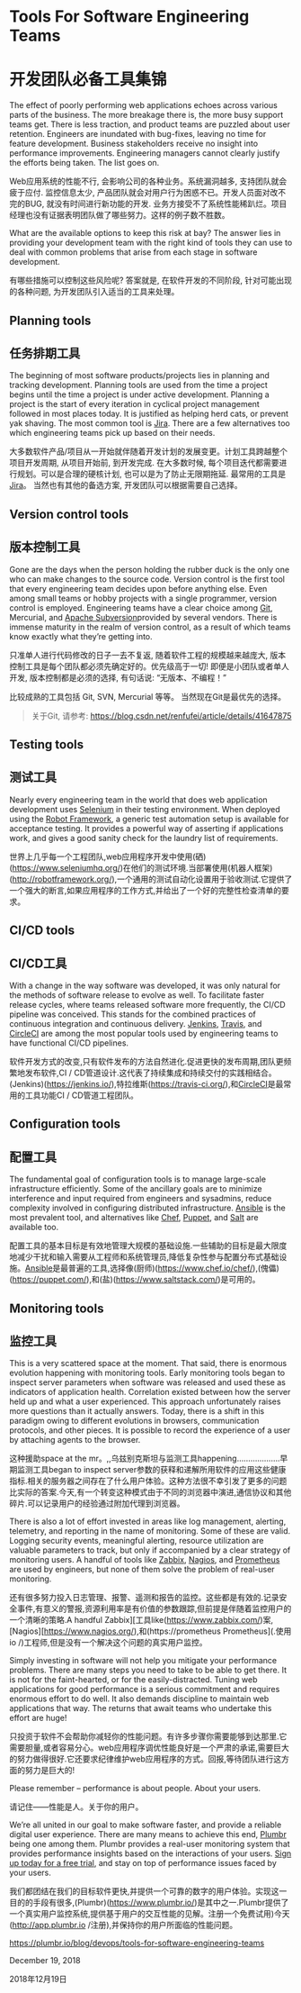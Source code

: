 # Tools For Software Engineering Teams

# 开发团队必备工具集锦

The effect of poorly performing web applications echoes across various parts of the business. The more breakage there is, the more busy support teams get. There is less traction, and product teams are puzzled about user retention. Engineers are inundated with bug-fixes, leaving no time for feature development. Business stakeholders receive no insight into performance improvements. Engineering managers cannot clearly justify the efforts being taken. The list goes on. 


Web应用系统的性能不行, 会影响公司的各种业务。系统漏洞越多, 支持团队就会疲于应付. 监控信息太少, 产品团队就会对用户行为困惑不已。开发人员面对改不完的BUG, 就没有时间进行新功能的开发. 业务方接受不了系统性能稀趴烂。项目经理也没有证据表明团队做了哪些努力。这样的例子数不胜数。

What are the available options to keep this risk at bay? The answer lies in providing your development team with the right kind of tools they can use to deal with common problems that arise from each stage in software development.

有哪些措施可以控制这些风险呢? 答案就是, 在软件开发的不同阶段, 针对可能出现的各种问题, 为开发团队引入适当的工具来处理。

## Planning tools

## 任务排期工具

The beginning of most software products/projects lies in planning and tracking development. Planning tools are used from the time a project begins until the time a project is under active development. Planning a project is the start of every iteration in cyclical project management followed in most places today. It is justified as helping herd cats, or prevent yak shaving. The most common tool is [Jira](https://www.atlassian.com/software/jira). There are a few alternatives too which engineering teams pick up based on their needs. 


大多数软件产品/项目从一开始就伴随着开发计划的发展变更。计划工具跨越整个项目开发周期, 从项目开始前, 到开发完成. 在大多数时候, 每个项目迭代都需要进行规划。可以是合理的硬核计划, 也可以是为了防止无限期拖延. 最常用的工具是[Jira](https://www.atlassian.com/software/jira)。 当然也有其他的备选方案, 开发团队可以根据需要自己选择。

## Version control tools

## 版本控制工具

Gone are the days when the person holding the rubber duck is the only one who can make changes to the source code. Version control is the first tool that every engineering team decides upon before anything else. Even among small teams or hobby projects with a single programmer, version control is employed. Engineering teams have a clear choice among [Git](https://git-scm.com/), Mercurial, and [Apache Subversion](https://subversion.apache.org/)provided by several vendors. There is immense maturity in the realm of version control, as a result of which teams know exactly what they’re getting into.

只准单人进行代码修改的日子一去不复返, 随着软件工程的规模越来越庞大, 版本控制工具是每个团队都必须先确定好的。优先级高于一切! 即便是小团队或者单人开发, 版本控制都是必须的选择, 有句话说: “无版本、不编程！” 

比较成熟的工具包括 Git, SVN, Mercurial 等等。 当然现在Git是最优先的选择。

> 关于Git, 请参考: <https://blog.csdn.net/renfufei/article/details/41647875>


## Testing tools

## 测试工具

Nearly every engineering team in the world that does web application development uses [Selenium](https://www.seleniumhq.org/) in their testing environment. When deployed using the [Robot Framework](http://robotframework.org/), a generic test automation setup is available for acceptance testing. It provides a powerful way of asserting if applications work, and gives a good sanity check for the laundry list of requirements. 


世界上几乎每一个工程团队,web应用程序开发中使用(硒)(https://www.seleniumhq.org/)在他们的测试环境.当部署使用(机器人框架)(http://robotframework.org/),一个通用的测试自动化设置用于验收测试.它提供了一个强大的断言,如果应用程序的工作方式,并给出了一个好的完整性检查清单的要求。

## CI/CD tools

## CI/CD工具

With a change in the way software was developed, it was only natural for the methods of software release to evolve as well. To facilitate faster release cycles, where teams released software more frequently, the CI/CD pipeline was conceived. This stands for the combined practices of continuous integration and continuous delivery. [Jenkins](https://jenkins.io/), [Travis](https://travis-ci.org/), and [CircleCI](https://circleci.com/) are among the most popular tools used by engineering teams to have functional CI/CD pipelines.

软件开发方式的改变,只有软件发布的方法自然进化.促进更快的发布周期,团队更频繁地发布软件,CI / CD管道设计.这代表了持续集成和持续交付的实践相结合。(Jenkins)(https://jenkins.io/),特拉维斯(https://travis-ci.org/),和[CircleCI](https://circleci.com/)是最常用的工具功能CI / CD管道工程团队。

## Configuration tools

## 配置工具

The fundamental goal of configuration tools is to manage large-scale infrastructure efficiently. Some of the ancillary goals are to minimize interference and input required from engineers and sysadmins, reduce complexity involved in configuring distributed infrastructure. [Ansible](https://www.ansible.com/) is the most prevalent tool, and alternatives like [Chef](https://www.chef.io/chef/), [Puppet](https://puppet.com/), and [Salt](https://www.saltstack.com/) are available too.

配置工具的基本目标是有效地管理大规模的基础设施.一些辅助的目标是最大限度地减少干扰和输入需要从工程师和系统管理员,降低复杂性参与配置分布式基础设施。[Ansible](https://www.ansible.com/)是最普遍的工具,选择像(厨师)(https://www.chef.io/chef/),(傀儡)(https://puppet.com/),和(盐)(https://www.saltstack.com/)是可用的。

## Monitoring tools

## 监控工具

This is a very scattered space at the moment. That said, there is enormous evolution happening with monitoring tools. Early monitoring tools began to inspect server parameters when software was released and used these as indicators of application health. Correlation existed between how the server held up and what a user experienced. This approach unfortunately raises more questions than it actually answers. Today, there is a shift in this paradigm owing to different evolutions in browsers, communication protocols, and other pieces. It is possible to record the experience of a user by attaching agents to the browser. 


这种援助space at the mr。,,乌兹别克斯坦与监测工具happening……………….早期监测工具began to inspect server参数的获释和递解所用软件的应用这些健康指标.相关的服务器之间存在了什么用户体验。这种方法很不幸引发了更多的问题比实际的答案.今天,有一个转变这种模式由于不同的浏览器中演进,通信协议和其他碎片.可以记录用户的经验通过附加代理到浏览器。

There is also a lot of effort invested in areas like log management, alerting, telemetry, and reporting in the name of monitoring. Some of these are valid. Logging security events, meaningful alerting, resource utilization are valuable parameters to track, but only if accompanied by a clear strategy of monitoring users. A handful of tools like [Zabbix](https://www.zabbix.com/), [Nagios](https://www.nagios.org/), and [Prometheus](https://prometheus.io/) are used by engineers, but none of them solve the problem of real-user monitoring.

还有很多努力投入日志管理、报警、遥测和报告的监控。这些都是有效的.记录安全事件,有意义的警报,资源利用率是有价值的参数跟踪,但前提是伴随着监控用户的一个清晰的策略.A handful Zabbix][工具like(https://www.zabbix.com/)案,[Nagios][https://www.nagios.org/),和(https://prometheus Prometheus](.使用io /)工程师,但是没有一个解决这个问题的真实用户监控。

Simply investing in software will not help you mitigate your performance problems. There are many steps you need to take to be able to get there. It is not for the faint-hearted, or for the easily-distracted. Tuning web applications for good performance is a serious commitment and requires enormous effort to do well. It also demands discipline to maintain web applications that way. The returns that await teams who undertake this effort are huge!

只投资于软件不会帮助你减轻你的性能问题。有许多步骤你需要能够到达那里.它需要胆量,或者容易分心。web应用程序调优性能良好是一个严肃的承诺,需要巨大的努力做得很好.它还要求纪律维护web应用程序的方式。回报,等待团队进行这方面的努力是巨大的!

Please remember – performance is about people. About your users.

请记住——性能是人。关于你的用户。

We’re all united in our goal to make software faster, and provide a reliable digital user experience. There are many means to achieve this end, [Plumbr](https://www.plumbr.io/) being one among them. Plumbr provides a real-user monitoring system that provides performance insights based on the interactions of your users. [Sign up today for a free trial](http://app.plumbr.io/signup), and stay on top of performance issues faced by your users.

我们都团结在我们的目标软件更快,并提供一个可靠的数字的用户体验。实现这一目的的手段有很多,(Plumbr)(https://www.plumbr.io/)是其中之一.Plumbr提供了一个真实用户监控系统,提供基于用户的交互性能的见解。注册一个免费试用)今天(http://app.plumbr.io /注册),并保持你的用户所面临的性能问题。

<https://plumbr.io/blog/devops/tools-for-software-engineering-teams>



December 19, 2018

2018年12月19日

